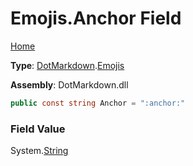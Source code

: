 # Emojis\.Anchor Field

[Home](../../../README.md)

**Type**: [DotMarkdown](../../README.md)\.[Emojis](../README.md)

**Assembly**: DotMarkdown\.dll

```csharp
public const string Anchor = ":anchor:"
```

### Field Value

System\.[String](https://docs.microsoft.com/en-us/dotnet/api/system.string)